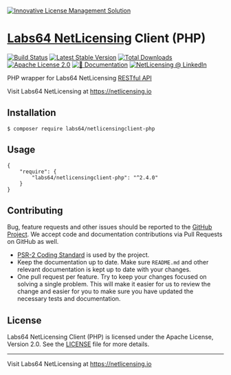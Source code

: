 <a href="https://netlicensing.io"><img src="https://netlicensing.io/img/netlicensing-stage-twitter.jpg" alt="Innovative License Management Solution"></a>

# [Labs64 NetLicensing](https://netlicensing.io) Client (PHP)

[![Build Status](https://travis-ci.org/Labs64/NetLicensingClient-php.svg?branch=master)](https://travis-ci.org/Labs64/NetLicensingClient-php)
[![Latest Stable Version](https://poser.pugx.org/labs64/netlicensingclient-php/v/stable)](https://packagist.org/packages/labs64/netlicensingclient-php)
[![Total Downloads](https://poser.pugx.org/labs64/netlicensingclient-php/downloads)](https://packagist.org/packages/labs64/netlicensingclient-php)
[![Apache License 2.0](https://img.shields.io/badge/License-Apache%202.0-blue.svg)](https://github.com/Labs64/NetLicensingClient-php/blob/master/LICENSE)
[![📖 Documentation](https://img.shields.io/badge/📖%20Documentation-Wiki-AB6543.svg)](https://netlicensing.io/wiki/restful-api)
[![NetLicensing @ LinkedIn](https://img.shields.io/badge/NetLicensing-0077B5.svg?logo=LinkedIn)](https://www.linkedin.com/showcase/netlicensing)

PHP wrapper for Labs64 NetLicensing [RESTful API](https://netlicensing.io/wiki/restful-api)

Visit Labs64 NetLicensing at https://netlicensing.io

## Installation

```
$ composer require labs64/netlicensingclient-php
```

## Usage

```
{
    "require": {
        "labs64/netlicensingclient-php": "^2.4.0"
    }
}
```

## Contributing

Bug, feature requests and other issues should be reported to the [GitHub Project]. We accept code and documentation contributions via Pull Requests on GitHub as well.

- [PSR-2 Coding Standard] is used by the project.
- Keep the documentation up to date. Make sure `README.md` and other relevant documentation is kept up to date with your changes.
- One pull request per feature. Try to keep your changes focused on solving a single problem. This will make it easier for us to review the change and easier for you to make sure you have updated the necessary tests and documentation.

## License

Labs64 NetLicensing Client (PHP) is licensed under the Apache License, Version 2.0. See the [LICENSE](LICENSE) file for more details.

---

Visit Labs64 NetLicensing at https://netlicensing.io

[Labs64 NetLicensing]: https://netlicensing.io
[RESTful API]: http://l64.cc/nl10
[GitHub project]: https://github.com/Labs64/NetLicensingClient-php
[PSR-2 Coding Standard]: https://github.com/php-fig/fig-standards/blob/master/accepted/PSR-2-coding-style-guide.md
